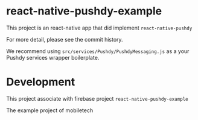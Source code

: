 # react-native-pushdy-example
This project is an react-native app that did implement `react-native-pushdy`

For more detail, please see the commit history.

We recommend using `src/services/Pushdy/PushdyMessaging.js` as a your Pushdy services wrapper boilerplate.


# Development
This project associate with firebase project `react-native-pushdy-example`

The example project of mobiletech
